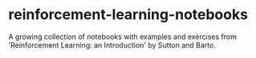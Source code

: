 # reinforcement-learning-notebooks
A growing collection of notebooks with examples and exercises from 'Reinforcement Learning: an Introduction' by Sutton and Barto.
